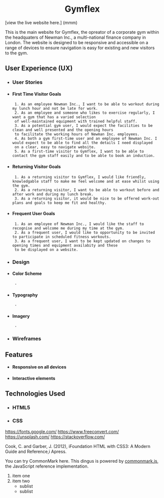 <h1 align="center">Gymflex</h1>

[view the live website here.] (mmm)

This is the main website for Gymflex, the opreator of a corporate gym within the headquaters of Newman Inc.,
a multi-national finance company in London. The website is designed to be responsive and accessible on a 
range of devices to ensure navigation is easy for existing and new visitors to the gym.


## User Experience (UX)


 -  ### User Stories
 
   - #### First Time Visitor Goals
          1. As an employee Newman Inc., I want to be able to workout during my lunch hour and not be late for work.
          2. As an employee and someone who likes to exercise regularly, I want a gym that has a varied selection
		  of well-maintained equipment with trained helpful staff.
          3. As a potential gym user, I would expect the facilities to be clean and well presented and the opening hours
		  to facilitate the working hours of Newman Inc. employees.
		  4. As both a gym first-time user and an employee of Newman Inc. I would expect to be able to find all the details I need displayed
		  on a clear, easy to navigate website.
		  5. As a first-time visitor to Gymflex, I want to be able to contact the gym staff easily and to be able to book an induction.


   - #### Returning Visitor Goals
          1. As a returning visitor to Gymflex, I would like friendly, knowledgable staff to make me feel welcome and at ease whilst using the gym.
          2. As a returning visitor, I want to be able to workout before and after work and during my lunch break.
          3. As a returning visitor, it would be nice to be offered work-out plans and goals to keep me fit and healthy.
		  
		  
   - #### Frequent User Goals
          1. As an employee of Newman Inc., I would like the staff to recognise and welcome me during my time at the gym.
          2. As a frequent user, I would like to opportunity to be invited to participate in scheduled fitness workouts.
          3. As a frequent user, I want to be kept updated on changes to opening times and equipment availabity and these
		  to be displayed on a website.
		  
		  
 -  ### Design
		
   - #### Color Scheme
          -
		  
		  
   - #### Typography
          -

   - #### Imagery
          -


 -  ### Wireframes


## Features


 -  #### Responsive on all devices
 
 
 -  #### Interactive elements
 
 
## Technologies Used
 
  - ### HTML5
  - ### CSS
  
  
 
 https://fonts.google.com/
 https://www.freeconvert.com/
 https://unsplash.com/
 https://stackoverflow.com/
 
 Cook, C. and Garber, J. (2012), iFoundation HTML with CSS3: A Modern Guide and Reference,i Apress.
 
 
 
 







You can try CommonMark here.  This dingus is powered by
[commonmark.js](https://github.com/commonmark/commonmark.js), the
JavaScript reference implementation.

1. item one
2. item two
   - sublist
   - sublist

